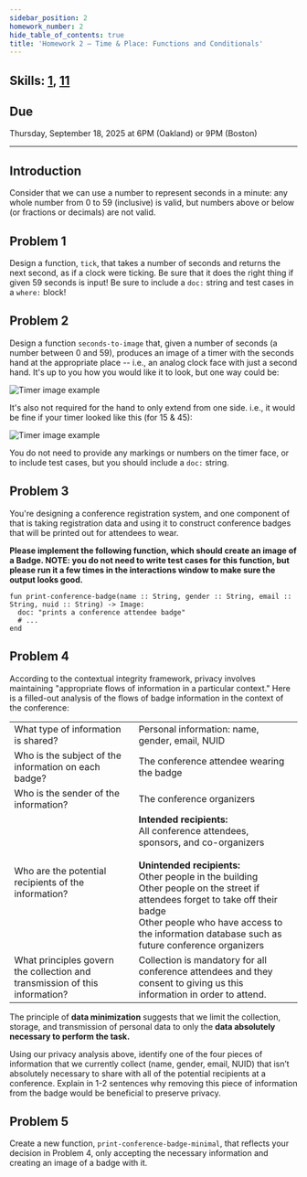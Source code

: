 ```yaml
---
sidebar_position: 2
homework_number: 2
hide_table_of_contents: true
title: 'Homework 2 — Time & Place: Functions and Conditionals'
---
```


## Skills: [1](</skills/#(1)>), [11](</skills/#(11)>)

## Due

Thursday, September 18, 2025 at 6PM (Oakland) or 9PM (Boston)

______________________________________________________________________

## Introduction

Consider that we can use a number to represent seconds in a minute: any whole number from 0 to 59 (inclusive) is valid, but numbers above or below (or fractions or decimals) are not valid.

## Problem 1

Design a function, `tick`, that takes a number of seconds and returns the next second, as if a clock were ticking. Be sure that it does the right thing if given 59 seconds is input! Be sure to include a `doc:` string and test cases in a `where:` block!

## Problem 2

Design a function `seconds-to-image` that, given a number of seconds (a number between 0 and 59), produces an image of a timer with the seconds hand at the appropriate place -- i.e., an analog clock face with just a second hand. It's up to you how you would like it to look, but one way could be:

![Timer image example](/img/hw2-tick.png)

It's also not required for the hand to only extend from one side. i.e., it would be fine if your timer looked like this (for 15 & 45):

![Timer image example](/img/hw2-tick-alt.png)

You do not need to provide any markings or numbers on the timer face, or to include test cases, but you should include a `doc:` string.

## Problem 3

You're designing a conference registration system, and one component of that is taking registration data and using it to construct conference badges that will be printed out for attendees to wear.

**Please implement the following function, which should create an image of a Badge. NOTE: you do not need to write test cases for this function, but please run it a few times in the interactions window to make sure the output looks good.**

```pyret
fun print-conference-badge(name :: String, gender :: String, email :: String, nuid :: String) -> Image:
  doc: "prints a conference attendee badge"
  # ...
end
```

## Problem 4

According to the contextual integrity framework, privacy involves maintaining "appropriate flows of information in a particular context." Here is a filled-out analysis of the flows of badge information in the context of the conference:

|  |  |
| -- | -- |
| What type of information is shared? | Personal information: name, gender, email, NUID |
| Who is the subject of the information on each badge? | The conference attendee wearing the badge |
| Who is the sender of the information? | The conference organizers |
| Who are the potential recipients of the information? | **Intended recipients:**<br/>All conference attendees, sponsors, and co-organizers<br/><br/>**Unintended recipients:**<br/>Other people in the building<br/>Other people on the street if attendees forget to take off their badge<br/>Other people who have access to the information database such as future conference organizers |
| What principles govern the collection and transmission of this information? | Collection is mandatory for all conference attendees and they consent to giving us this information in order to attend. |

The principle of **data minimization** suggests that we limit the collection, storage, and transmission of personal data to only the **data absolutely necessary to perform the task.**

Using our privacy analysis above, identify one of the four pieces of information that we currently collect (name, gender, email, NUID) that isn’t absolutely necessary to share with all of the potential recipients at a conference. Explain in 1-2 sentences why removing this piece of information from the badge would be beneficial to preserve privacy.

## Problem 5

Create a new function, `print-conference-badge-minimal`, that reflects your decision in Problem 4, only accepting the necessary information and creating an image of a badge with it.
